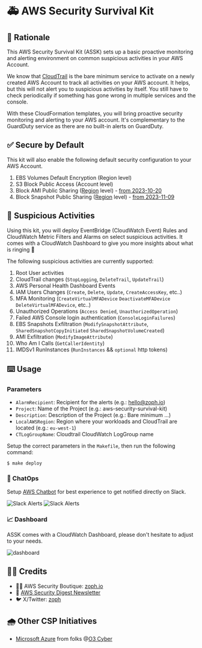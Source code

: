 # 🚑 AWS Security Survival Kit

## :brain: Rationale

This AWS Security Survival Kit (ASSK) sets up a basic proactive monitoring and alerting environment on common suspicious activities in your AWS Account.

We know that [CloudTrail](https://aws.amazon.com/cloudtrail/) is the bare minimum service to activate on a newly created AWS Account to track all activities on your AWS account. It helps, but this will not alert you to suspicious activities by itself. You still have to check periodically if something has gone wrong in multiple services and the console.

With these CloudFormation templates, you will bring proactive security monitoring and alerting to your AWS account. It's complementary to the GuardDuty service as there are no built-in alerts on GuardDuty.

## ✅ Secure by Default

This kit will also enable the following default security configuration to your AWS Account.

1. EBS Volumes Default Encryption (Region level)
2. S3 Block Public Access (Account level)
3. Block AMI Public Sharing ([Region](https://docs.aws.amazon.com/AWSEC2/latest/UserGuide/sharingamis-intro.html#block-public-access-to-amis) level) - [from 2023-10-20](https://aws.amazon.com/about-aws/whats-new/2023/10/ami-block-public-enabled-aws-accounts-no-public-amis/)
4. Block Snapshot Public Sharing ([Region](https://docs.aws.amazon.com/AWSEC2/latest/UserGuide/sharingamis-intro.html#block-public-access-to-amis) level) - [from 2023-11-09](https://aws.amazon.com/blogs/aws/new-block-public-sharing-of-amazon-ebs-snapshots/)

## 💾 Suspicious Activities

Using this kit, you will deploy EventBridge (CloudWatch Event) Rules and CloudWatch Metric Filters and Alarms on select suspicious activities. It comes with a CloudWatch Dashboard to give you more insights about what is ringing 🔔

The following suspicious activities are currently supported:

1. Root User activities
2. CloudTrail changes (`StopLogging`, `DeleteTrail`, `UpdateTrail`)
3. AWS Personal Health Dashboard Events
4. IAM Users Changes (`Create`, `Delete`, `Update`, `CreateAccessKey`, etc..)
5. MFA Monitoring (`CreateVirtualMFADevice` `DeactivateMFADevice` `DeleteVirtualMFADevice`, etc..)
6. Unauthorized Operations (`Access Denied`, `UnauthorizedOperation`)
7. Failed AWS Console login authentication (`ConsoleLoginFailures`)
8. EBS Snapshots Exfiltration (`ModifySnapshotAttribute`, `SharedSnapshotCopyInitiated` `SharedSnapshotVolumeCreated`)
9. AMI Exfiltration (`ModifyImageAttribute`)
10. Who Am I Calls (`GetCallerIdentity`)
11. IMDSv1 RunInstances (`RunInstances` && `optional` http tokens)

## :keyboard: Usage

### Parameters

- `AlarmRecipient`: Recipient for the alerts (e.g.: hello@zoph.io)
- `Project`: Name of the Project (e.g.: aws-security-survival-kit)
- `Description`: Description of the Project (e.g.: Bare minimum ...)
- `LocalAWSRegion`: Region where your workloads and CloudTrail are located (e.g.: `eu-west-1`)
- `CTLogGroupName`: Cloudtrail CloudWatch LogGroup name

Setup the correct parameters in the `Makefile`, then run the following command:

    $ make deploy

### :robot: ChatOps

Setup [AWS Chatbot](https://aws.amazon.com/chatbot/) for best experience to get notified directly on Slack.

![Slack Alerts](./assets/slack-alert03.png)
![Slack Alerts](./assets/slack-alert02.png)

### 📈 Dashboard

ASSK comes with a CloudWatch Dashboard, please don't hesitate to adjust to your needs.

![dashboard](assets/dashboard.png)

## :man_technologist: Credits

- 🏴‍☠️ AWS Security Boutique: [zoph.io](https://zoph.io)
- 💌 [AWS Security Digest Newsletter](https://awssecuritydigest.com)
- 🐦 X/Twitter: [zoph](https://twitter.com/zoph)

## 🌧️ Other CSP Initiatives

- [Microsoft Azure](https://github.com/O3-Cyber/azure-security-survival-kit) from folks @[O3 Cyber](https://www.o3c.no/)
